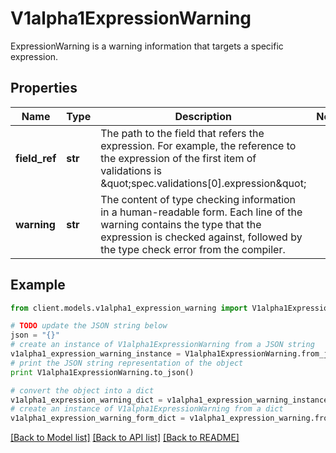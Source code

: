 # V1alpha1ExpressionWarning

ExpressionWarning is a warning information that targets a specific expression.

## Properties
Name | Type | Description | Notes
------------ | ------------- | ------------- | -------------
**field_ref** | **str** | The path to the field that refers the expression. For example, the reference to the expression of the first item of validations is \&quot;spec.validations[0].expression\&quot; | 
**warning** | **str** | The content of type checking information in a human-readable form. Each line of the warning contains the type that the expression is checked against, followed by the type check error from the compiler. | 

## Example

```python
from client.models.v1alpha1_expression_warning import V1alpha1ExpressionWarning

# TODO update the JSON string below
json = "{}"
# create an instance of V1alpha1ExpressionWarning from a JSON string
v1alpha1_expression_warning_instance = V1alpha1ExpressionWarning.from_json(json)
# print the JSON string representation of the object
print V1alpha1ExpressionWarning.to_json()

# convert the object into a dict
v1alpha1_expression_warning_dict = v1alpha1_expression_warning_instance.to_dict()
# create an instance of V1alpha1ExpressionWarning from a dict
v1alpha1_expression_warning_form_dict = v1alpha1_expression_warning.from_dict(v1alpha1_expression_warning_dict)
```
[[Back to Model list]](../README.md#documentation-for-models) [[Back to API list]](../README.md#documentation-for-api-endpoints) [[Back to README]](../README.md)


